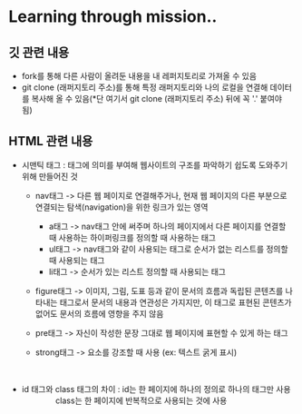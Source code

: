 # Learning through mission..

## 깃 관련 내용
- fork를 통해 다른 사람이 올려둔 내용을 내 레퍼지토리로 가져올 수 있음
- git clone (래퍼지토리 주소)를 통해 특정 래퍼지토리와 나의 로컬을 연결해 데이터를 복사해 올 수 있음(*단 여기서 git clone (래퍼지토리 주소) 뒤에 꼭 '.' 붙여야 됨)

## HTML 관련 내용
- 시맨틱 태그 : 태그에 의미를 부여해 웹사이트의 구조를 파악하기 쉽도록 도와주기 위해 만들어진 것
  - nav태그 -> 다른 웹 페이지로 연결해주거나, 현재 웹 페이지의 다른 부분으로 연결되는 탐색(navigation)을 위한 링크가 있는 영역
    - a태그 -> nav태그 안에 써주며 하나의 페이지에서 다른 페이지를 연결할 때 사용하는 하이퍼링크를 정의할 때 사용하는 태그
    - ul태그 -> nav태그와 같이 사용되는 태그로 순서가 없는 리스트를 정의할 때 사용되는 태그
    - li태그 -> 순서가 있는 리스트 정의할 때 사용되는 태그


  - figure태그 -> 이미지, 그림, 도표 등과 같이 문서의 흐름과 독립된 콘텐츠를 나타내는 태그로서 문서의 내용과 연관성은 가지지만, 이 태그로 표현된 콘텐츠가 없어도 문서의 흐름에 영향을 주지 않음
  - pre태그 -> 자신이 작성한 문장 그대로 웹 페이지에 표현할 수 있게 하는 태그
  - strong태그 -> 요소를 강조할 때 사용 (ex: 텍스트 굵게 표시)

&nbsp;

- id 태그와 class 태그의 차이 : id는 한 페이지에 하나의 정의로 하나의 태그만 사용<br>
&nbsp;&nbsp;&nbsp;&nbsp;&nbsp;&nbsp;&nbsp;&nbsp;&nbsp;&nbsp;&nbsp;&nbsp;&nbsp;&nbsp;&nbsp;class는 한 페이지에 반복적으로 사용되는 것에 사용
